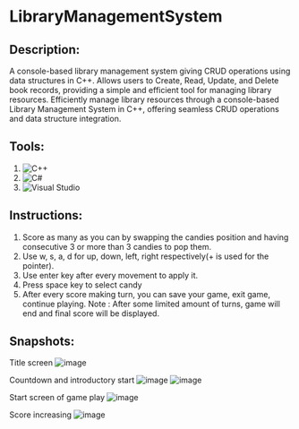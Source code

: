 # LibraryManagementSystem

## Description:
A console-based library management system giving CRUD operations using data structures in C++. Allows users to Create, Read, Update, and Delete book records, providing a simple and efficient tool for managing library resources. Efficiently manage library resources through a console-based Library Management System in C++, offering seamless CRUD operations and data structure integration.

## Tools:
1. ![C++](https://img.shields.io/badge/C++-00599C?style=for-the-badge&logo=cplusplus&logoColor=white)
2. ![C#](https://img.shields.io/badge/C%23-239120?style=for-the-badge&logo=csharp&logoColor=white)
3. ![Visual Studio](https://img.shields.io/badge/Visual_Studio-5C2D91?style=for-the-badge&logo=visualstudio&logoColor=white)

## Instructions:

1. Score as many as you can by swapping the candies position and having consecutive 3 or more than 3 candies to pop them.
2. Use w, s, a, d for up, down, left, right respectively(+ is used for the pointer).
3. Use enter key after every movement to apply it.
4. Press space key to select candy
5. After every score making turn, you can save your game, exit game, continue playing.
Note : After some limited amount of turns, game will end and final score will be displayed.

## Snapshots:

Title screen
![image](https://github.com/Affan2003/CandyCrush-game/assets/97110821/e1af607a-7c93-4f9a-a3c1-4d7eb5b80699)

Countdown and introductory start
![image](https://github.com/Affan2003/CandyCrush-game/assets/97110821/d5665174-2b73-47ea-94bd-44f4f09a7ba1)
![image](https://github.com/Affan2003/CandyCrush-game/assets/97110821/a6c59931-a3b7-4e4e-8add-111762e14cae)

Start screen of game play
![image](https://github.com/Affan2003/CandyCrush-game/assets/97110821/19390eaf-9903-46c3-a85d-1eecb6a05da9)

Score increasing
![image](https://github.com/Affan2003/CandyCrush-game/assets/97110821/5bf2aa50-5ba0-43e1-aae7-46b9714c2e85)
